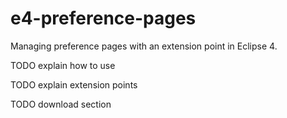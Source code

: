 # e4-preference-pages
Managing preference pages with an extension point in Eclipse 4. 

TODO explain how to use

TODO explain extension points

TODO download section

